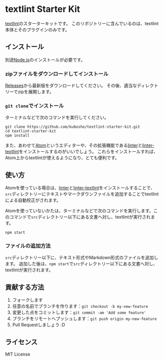 # textlint Starter Kit

[textlint](https://github.com/textlint/textlint)のスターターキットです。
このリポジトリーに含んでいるのは、textlint本体とそのプラグインのみです。

## インストール

別途[Node.js](https://nodejs.org/en/)のインストールが必要です。

### zipファイルをダウンロードしてインストール

[Releases](https://github.com/kubosho/textlint-starter-kit/releases)から最新版をダウンロードしてください。
その後、適当なディレクトリーでzipを展開します。

### `git clone`でインストール

ターミナルなどで次のコマンドを実行してください。

```shell
git clone https://github.com/kubosho/textlint-starter-kit.git
cd textlint-starter-kit
npm install
```

また、あわせて[Atom](https://atom.io/)というエディターや、その拡張機能である[linter](https://atom.io/packages/linter)と[linter-textlint](https://atom.io/packages/linter-textlint)をインストールするのがいいでしょう。
これらをインストールすれば、Atom上からtextlintが使えるようになり、とても便利です。

## 使い方

Atomを使っている場合は、[linter](https://atom.io/packages/linter)と[linter-textlint](https://atom.io/packages/linter-textlint)をインストールすることで、`src`ディレクトリーにテキストやマークダウンファイルを追加することでtextlintによる自動校正がされます。

Atomを使っていないかたは、ターミナルなどで次のコマンドを実行します。このコマンドで`src`ディレクトリー以下にある文書へ対し、textlintが実行されます。

```shell
npm start
```

### ファイルの追加方法

`src`ディレクトリー以下に、テキスト形式やMarkdown形式のファイルを追加します。
追加した後は、`npm start`で`src`ディレクトリー以下にある文書へ対し、textlintが実行されます。

## 貢献する方法

1. フォークします
1. 任意の名前でブランチを作ります：`git checkout -b my-new-feature`
1. 変更した点をコミットします：`git commit -am 'Add some feature'`
1. ブランチをリモートへプッシュします：`git push origin my-new-feature`
1. Pull Requestしましょう :D

## ライセンス

MIT License
